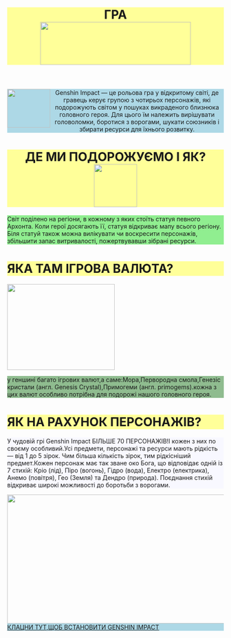<html>
    <body>
        <header style="background-color:#FFFF99">
            <h1 style="text-align:center">ГРА<br>
            <img src="https://upload.wikimedia.org/wikipedia/ru/1/1d/%D0%9B%D0%BE%D0%B3%D0%BE%D1%82%D0%B8%D0%BF_%D0%B8%D0%B3%D1%80%D1%8B_Genshin_Impact.png" width="350px" height="100px"/>
            </h1> 
<h1 style="text-align:center;font-family:cursive"></h1>
    </header>
        <main>
    <p style="background-color:LIGHTBLUE;text-align:center">
        <img src="https://i1.sndcdn.com/artworks-29AhHxe8mBOd49m2-ZQj2Mw-t500x500.jpg"style = "float:left" width="100px" height="90px"/>Genshin Impact — це рольова гра у відкритому світі, де гравець керує групою з чотирьох персонажів, які подорожують світом у пошуках викраденого близнюка головного героя. Для цього їм належить вирішувати головоломки, боротися з ворогами, шукати союзників і збирати ресурси для їхнього розвитку.</p>
    <h1 style=" background-color:#FFFF99;text-align:center">ДЕ МИ ПОДОРОЖУЄМО І ЯК?<img src="https://genapilot.ru/wp-content/uploads/2021/02/genshin-impact-characters-zodiac-1.jpg"weight="100px" height="100px"></h1>
    <p style="background-color:lightgreen">Світ поділено на регіони, в кожному з яких стоїть статуя певного Архонта. Коли герої досягають її, статуя відкриває мапу всього регіону. Біля статуй також можна вилікувати чи воскресити персонажів, збільшити запас витривалості, пожертвувавши зібрані ресурси.</p>
    <h1 style="background-color:#FFFF99">ЯКА ТАМ ІГРОВА ВАЛЮТА?</h1>
    <img src="https://wotpack.ru/wp-content/uploads/2021/10/%D0%A0%D0%B5%D1%88%D0%B5%D0%BD%D0%B8%D0%B5-%D0%BE%D1%88%D0%B8%D0%B1%D0%BE%D0%BA-%D0%B2-%D0%93%D0%B5%D0%BD%D1%88%D0%B8%D0%BD-%D0%98%D0%BC%D0%BF%D0%B0%D0%BA%D1%82.jpg" width="250px" height="200px">
    <p style="background-color:#8FBC8F">у геншині багато ігрових валют,а саме:Мора,Первородна смола,Генезіс кристали (англ. Genesis Crystal),Примогеми (англ. primogems).кожна з цих валют особливо потрібна для подорожі нашого головного героя.</p>
<h1 style="background-color:#FFFF99">ЯК НА РАХУНОК ПЕРСОНАЖІВ?</h1>
<p style="background-color:#F8F8FF"> У чудовій грі Genshin Impact БІЛЬШЕ 70 ПЕРСОНАЖІВ!І кожен з них по своєму особливий.Усі предмети, персонажі та ресурси мають рідкість — від 1 до 5 зірок. Чим більша кількість зірок, тим рідкісніший предмет.Кожен персонаж має так зване око Бога, що відповідає одній із 7 стихій: Кріо (лід), Піро (вогонь), Гідро (вода), Електро (електрика), Анемо (повітря), Гео (Земля) та Дендро (природа). Поєднання стихій відкриває широкі можливості до боротьби з ворогами.</p>
<img src="https://steamuserimages-a.akamaihd.net/ugc/1664602858659669917/6341D8D38B6559FE89143911C51178EB6FC4E9BC/?imw=512&&ima=fit&impolicy=Letterbox&imcolor=%23000000&letterbox=false" width="600px" height="300px"
        </main>
        <footer style="background:lightblue;">
            <a href= "https://genshin.hoyoverse.com/ru/home">КЛАЦНИ ТУТ,ЩОБ ВСТАНОВИТИ GENSHIN IMPACT</a>
        </footer>
        </body>
</html>
